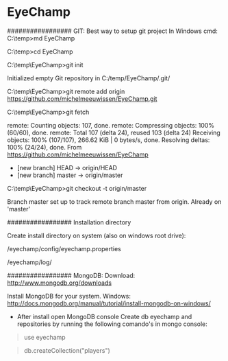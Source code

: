 # EyeChamp

################# GIT:
Best way to setup git project In Windows cmd:
C:\temp>md EyeChamp

C:\temp>cd EyeChamp

C:\temp\EyeChamp>git init

Initialized empty Git repository in C:/temp/EyeChamp/.git/

C:\temp\EyeChamp>git remote add origin https://github.com/michelmeeuwissen/EyeChamp.git

C:\temp\EyeChamp>git fetch

remote: Counting objects: 107, done.
remote: Compressing objects: 100% (60/60), done.
remote: Total 107 (delta 24), reused 103 (delta 24)
Receiving objects: 100% (107/107), 266.62 KiB | 0 bytes/s, done.
Resolving deltas: 100% (24/24), done.
From https://github.com/michelmeeuwissen/EyeChamp
 * [new branch]      HEAD       -> origin/HEAD
 * [new branch]      master     -> origin/master

C:\temp\EyeChamp>git checkout -t origin/master

Branch master set up to track remote branch master from origin.
Already on 'master'

################# Installation directory

Create install directory on system (also on windows root drive):

/eyechamp/config/eyechamp.properties

/eyechamp/log/


################# MongoDB:
Download:
http://www.mongodb.org/downloads

Install MongoDB for your system.
Windows:
http://docs.mongodb.org/manual/tutorial/install-mongodb-on-windows/

* After install open MongoDB console
Create db eyechamp and repositories by running the following comando's in mongo console:

> use eyechamp

> db.createCollection("players")
